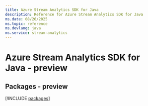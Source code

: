 ```yaml
---
title: Azure Stream Analytics SDK for Java
description: Reference for Azure Stream Analytics SDK for Java
ms.date: 08/26/2025
ms.topic: reference
ms.devlang: java
ms.service: stream-analytics
---
```

# Azure Stream Analytics SDK for Java - preview
## Packages - preview
[!INCLUDE [packages](stream-analytics-index.md)]
